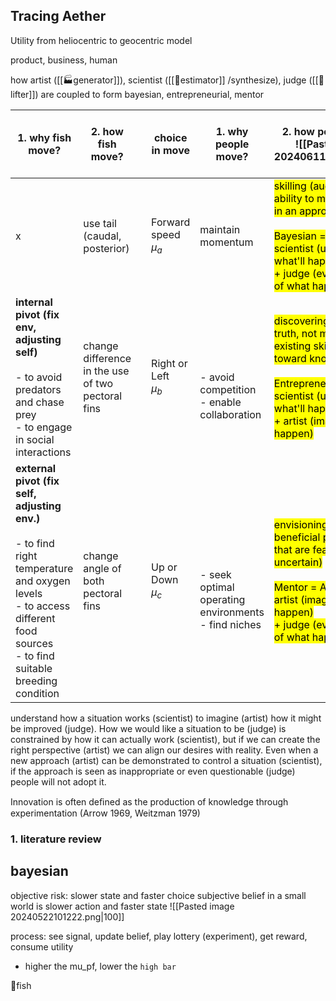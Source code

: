 ## Tracing Aether
Utility from heliocentric to geocentric model

product, business, human

how artist ([[🏭generator]]), scientist ([[🎥estimator]] /synthesize), judge ([[🌲lifter]]) are coupled to form bayesian, entrepreneurial, mentor

| 1. why fish move?                                                                                                                                                                   | 2. how fish move?                                 |     | choice in move              | 1. why people move?                                                | 2. how people move?<br>![[Pasted image 20240611081321.png]]                                                                                                                                                                    | evaluation, function                                                                               | need solution pair                                                            |     | 1. why knowledge production chain move | 2. how knowledge production chain  move                |
| ----------------------------------------------------------------------------------------------------------------------------------------------------------------------------------- | ------------------------------------------------- | --- | --------------------------- | ------------------------------------------------------------------ | ------------------------------------------------------------------------------------------------------------------------------------------------------------------------------------------------------------------------------ | -------------------------------------------------------------------------------------------------- | ----------------------------------------------------------------------------- | --- | -------------------------------------- | ------------------------------------------------------ |
| x                                                                                                                                                                                   | use tail (caudal, posterior)                      |     | Forward speed <br>$\mu_{a}$ | maintain momentum                                                  | <mark class  = "red"> skilling (augmenting ability to meet objectives in an appropriate way) <br><br>Bayesian = SJ: <br>scientist (understand what'll happen) <br>+ judge  (evaluate utility of what happens)                  | <mark class  = "red">operational feasibility<br><br>PCUD(transporter)<br>[[def(transporter(startup | [[👓synthesize(bayes-entrep)]]<br><br>evaluate(product)<br><br>               |     | x                                      | self consistent                                        |
| **internal pivot (fix env, adjusting self)**<br><br>- to avoid predators and chase prey <br>- to engage in social interactions                                                      | change difference in the use of two pectoral fins |     | Right or Left <br>$\mu_{b}$ | <br><br><br>- avoid competition<br>- enable collaboration          | <mark class  = "green"> discovering (finding new truth, not merely using existing skill to move toward known truths)<br><br>Entrepreneur = SA: <br>scientist (understand what'll happen) <br>+ artist (imagine what'll happen) | <mark class  = "green"> technical feasibility                                                      | [[🧭navigate(startup)]]<br><br>[[🗺️educate(ops4innov)]]: evaluate(process) k |     | x                                      | validate empirically<br><br>generation, synthesis      |
| **external pivot (fix self,  adjusting env.)**<br><br>- to find right temperature and oxygen levels<br>- to access different food sources <br>- to find suitable breeding condition | change angle of both pectoral fins                |     | Up or Down <br>$\mu_{c}$    | <br><br><br>- seek optimal operating environments<br>- find niches | <mark class  = "purple"> envisioning (articulating beneficial possibilities that are feasibly uncertain)<br><br>Mentor = AJ: <br>artist (imagine what'll happen) <br>+ judge (evaluate utility of what happens)                | <mark class  = "purple">desirability                                                               | need<br><br><br>[[🌏world(amoon)/🤹🏼‍♂️atom(bit)/🌙human(tolzul)]] imagine(organization) by evaluating()<br> |     | x                                      | to be practically useful<br><br>education, application |



understand how a situation works (scientist) to imagine (artist) how it might be improved (judge). How we would like a situation to be (judge) is constrained by how it can actually work (scientist), but if we can create the right perspective (artist) we can align our desires with reality. Even when a new approach (artist) can be demonstrated to control a situation (scientist), if the approach is seen as inappropriate or even questionable (judge) people will not adopt it.


Innovation is often deﬁned as the production of knowledge through experimentation (Arrow 1969, Weitzman 1979)
### 1. literature review
## bayesian 

objective risk: slower state and faster choice
subjective belief in a small world is slower action and faster state
![[Pasted image 20240522101222.png|100]]

process: see signal, update belief, play lottery (experiment), get reward, consume utility

- higher the mu_pf, lower the `high bar`


🐠fish
